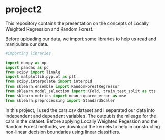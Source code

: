 # project2
This repository contains the presentation on the concepts of Locally Weighted Regression and Random Forest.

Before uploading our data, we import some libraries to help us read and manipulate our data.

```Python
#importing libraries

import numpy as np
import pandas as pd
from scipy import linalg
import matplotlib.pyplot as plt
from scipy.interpolate import interp1d
from sklearn.ensemble import RandomForestRegressor
from sklearn.model_selection import KFold, train_test_split as tts
from sklearn.metrics import mean_squared_error as mse
from sklearn.preprocessing import StandardScaler
```

In this project, I used the cars.csv dataset and I separated our data into independent and dependent variables. The output is the mileage for the cars in the dataset. Before applying Locally Weighted Regession and the Random Forest methods, we download the kernels to help in constructing non-linear decision boundaries using linear classifiers. 
